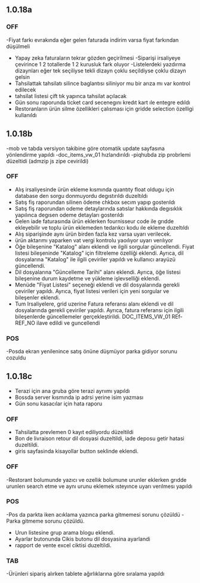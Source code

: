 
## 1.0.18a
### OFF
-Fiyat farkı evrakında eğer gelen faturada indirim varsa fiyat farkından düşülmeli
- Yapay zeka faturaların tekrar gözden geçirilmesi
-Siparişi irsaliyeye çevirince 1 2 totallerde 1 2 kurusluk fark oluyor 
-Listelerdeki yazdırma dizaynları eğer tek seçiliyse tekli dizayn çoklu seçildiyse çoklu dizayn gelsin
- Tahsilattak tahsilatı silince baglantısı siliniyor mu bir arıza mı var kontrol edilecek
- tahsilat listesi çift tık yapınca tahsilat açılacak
- Gün sonu raporunda ticket card secenegını kredıt kart ıle entegre edıldı
- Restoranların ürün silme özellikleri çalısması için gridde selection özelligi kullanıldı


## 1.0.18b
-mob ve tabda versiyon takibine göre otomatik update sayfasına yönlendirme yapıldı
-doc_items_vw_01 hızlandırıldı
-piqhubda zip probrlemi düzeltidi (admzip js zipe cevirildi)

### OFF
- Alış irsaliyesinde ürün ekleme kısmında quantıty float oldugu için database den sorgu donmuyordu degıstırıldı duzeltıldı
- Satış fiş raporundan silinen ödeme chkbox secım yapıp gosterıldı
- Satış fiş raporundan odeme detaylarında satıslar hakkında degısıklık yapılınca degısen odeme detayları gosterıldı
- Gelen iade faturasında ürün eklerken fournisseur code ile grıdde ekleyebilir ve toplu ürün eklemeden tedarıkcı kodu ıle ekleme duzeltıldı
- Alış siparişinde aynı ürün birden fazla kez varsa uyarı verilecek.
- ürün aktarımı yaparken vat vergi kontrolu yaoılıyor uyarı verılıyor
- Öğe bileşenine "Katalog" alanı eklendi ve ilgili sorgular güncellendi. Fiyat listesi bileşeninde "Katalog" için filtreleme özelliği eklendi. Ayrıca, dil dosyalarına "Katalog" ile ilgili çeviriler yapıldı ve kullanıcı arayüzü güncellendi.
- Dil dosyalarına "Güncelleme Tarihi" alanı eklendi. Ayrıca, öğe listesi bileşenine durum kaydetme ve yükleme işlevselliği eklendi.
- Menüde "Fiyat Listesi" seçeneği eklendi ve dil dosyalarında gerekli çeviriler yapıldı. Ayrıca, fiyat listesi verileri için yeni sorgular ve bileşenler eklendi.
 - Tum Irsaliyelere, grid uzerine Fatura referansı alanı eklendi ve dil dosyalarında gerekli çeviriler yapıldı. Ayrıca, fatura referansı için ilgili bileşenlerde güncellemeler gerçekleştirildi. DOC_ITEMS_VW_01 REf-REF_NO ilave edildi ve guncellendi

### POS
-Posda ekran yenilenince satış önüne düşmüyor parka gidiyor sorunu cozuldu

## 1.0.18c
- Terazi için ana gruba göre terazi ayrıımı yapıldı
- Bossda server kısmında ip adrsi yerine isim yazması
- Gün sonu kasacılar için hata raporu

### OFF
- Tahsilatta prevlemen 0 kayıt ediliyordu düzeltildi
- Bon de livraison retour dil dosyasi duzeltildi, iade deposu getir hatasi duzeltildi. 
- giris sayfasinda kisayollar button seklinde eklendi.
### OFF
-Restorant bolumunde yazıcı ve ozellık bolumune urunler eklerken grıdde urunlerı search etme ve aynı urunu eklemek ısteyınce uyarı verılmesı yapıldı

### POS
-Pos da parkta iken acıklama yazınca parka gitmemesi sorunu çözüldü
-Parka gitmeme sorunu çözüldü.
- Urun listesine grup arama blogu eklendi.
- Ayarlar butonunda Cikis butonu dil dosyasina ayarlandi
- rapport de vente excel ciktisi duzeltildi.
### TAB
-Ürünleri sipariş alırken tablete ağırlıklarına göre sıralama yapıldı

